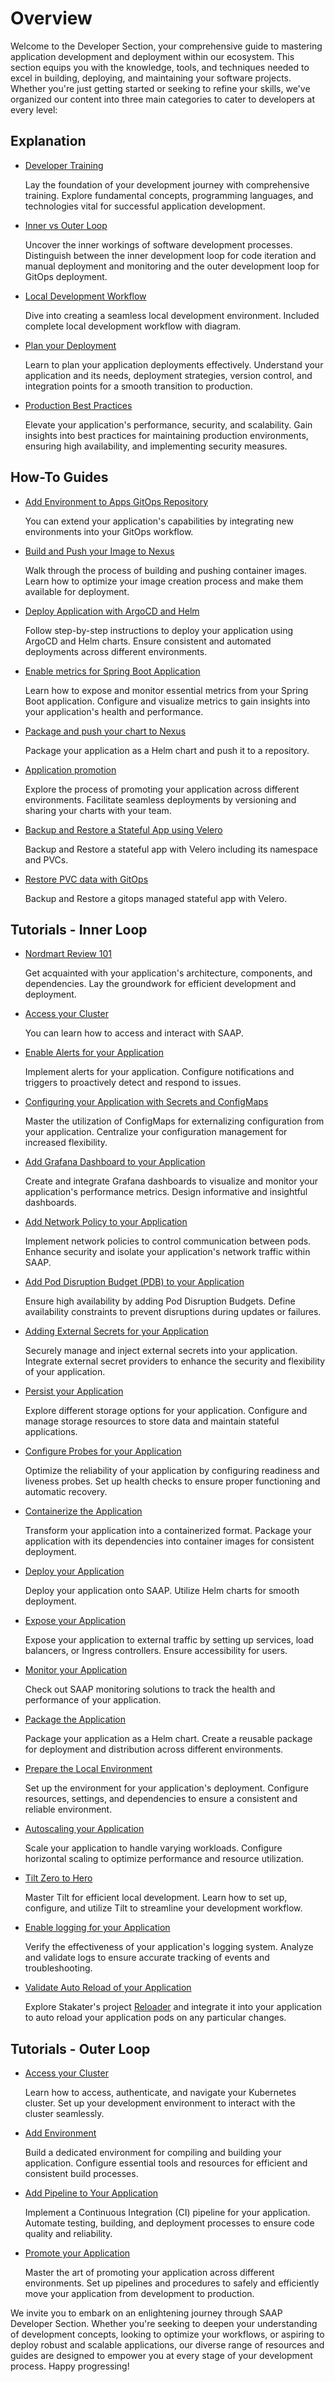 # Overview

Welcome to the Developer Section, your comprehensive guide to mastering application development and deployment within our ecosystem. This section equips you with the knowledge, tools, and techniques needed to excel in building, deploying, and maintaining your software projects. Whether you're just getting started or seeking to refine your skills, we've organized our content into three main categories to cater to developers at every level:

## Explanation

- [Developer Training](./explanation/developer-training.md)

    Lay the foundation of your development journey with comprehensive training. Explore fundamental concepts, programming languages, and technologies vital for successful application development.

- [Inner vs Outer Loop](./explanation/inner-outer-loop.md)

    Uncover the inner workings of software development processes. Distinguish between the inner development loop for code iteration and manual deployment and monitoring and the outer development loop for GitOps deployment.

- [Local Development Workflow](./explanation/local-development-workflow.md)

    Dive into creating a seamless local development environment. Included complete local development workflow with diagram.

- [Plan your Deployment](./explanation/plan-your-deployment.md)

    Learn to plan your application deployments effectively. Understand your application and its needs, deployment strategies, version control, and integration points for a smooth transition to production.

- [Production Best Practices](./explanation/production-best-practices.md)

    Elevate your application's performance, security, and scalability. Gain insights into best practices for maintaining production environments, ensuring high availability, and implementing security measures.

## How-To Guides

- [Add Environment to Apps GitOps Repository](./how-to-guides/add-a-new-environment-to-apps-gitops/add-a-new-environment-to-application.md)

    You can extend your application's capabilities by integrating new environments into your GitOps workflow.

- [Build and Push your Image to Nexus](./how-to-guides/build-and-push-your-image/build-and-push-your-image.md)

    Walk through the process of building and pushing container images. Learn how to optimize your image creation process and make them available for deployment.

- [Deploy Application with ArgoCD and Helm](./how-to-guides/deploy-app-with-argocd-and-helm/deploy-app-with-argocd-and-helm.md)

    Follow step-by-step instructions to deploy your application using ArgoCD and Helm charts. Ensure consistent and automated deployments across different environments.

- [Enable metrics for Spring Boot Application](./how-to-guides/expose-spring-boot-metrics/expose-spring-boot-metrics.md)

    Learn how to expose and monitor essential metrics from your Spring Boot application. Configure and visualize metrics to gain insights into your application's health and performance.

- [Package and push your chart to Nexus](./how-to-guides/package-and-push-your-chart/package-and-push-your-chart.md)

    Package your application as a Helm chart and push it to a repository.

- [Application promotion](./how-to-guides/promote-your-application/promote-your-application.md)

    Explore the process of promoting your application across different environments. Facilitate seamless deployments by versioning and sharing your charts with your team.

- [Backup and Restore a Stateful App using Velero](./how-to-guides/velero-stateful-app-example.md)

    Backup and Restore a stateful app with Velero including its namespace and PVCs.

- [Restore PVC data with GitOps](./how-to-guides/velero-restore-with-gitops.md)

    Backup and Restore a gitops managed stateful app with Velero.

## Tutorials - Inner Loop

- [Nordmart Review 101](./tutorials/inner-loop/about-application/about-application.md)

    Get acquainted with your application's architecture, components, and dependencies. Lay the groundwork for efficient development and deployment.

- [Access your Cluster](./tutorials/inner-loop/access-the-cluster/access-the-cluster.md)

    You can learn how to access and interact with SAAP.

- [Enable Alerts for your Application](./tutorials/inner-loop/add-alerts/add-alerts.md)

    Implement alerts for your application. Configure notifications and triggers to proactively detect and respond to issues.

- [Configuring your Application with Secrets and ConfigMaps](./tutorials/inner-loop/add-configmap/add-configmaps.md)

    Master the utilization of ConfigMaps for externalizing configuration from your application. Centralize your configuration management for increased flexibility.

- [Add Grafana Dashboard to your Application](./tutorials/inner-loop/add-grafana-dashboard/add-grafana-dashboard.md)

    Create and integrate Grafana dashboards to visualize and monitor your application's performance metrics. Design informative and insightful dashboards.

- [Add Network Policy to your Application](./tutorials/inner-loop/add-network-policy/add-network-policy.md)

    Implement network policies to control communication between pods. Enhance security and isolate your application's network traffic within SAAP.

- [Add Pod Disruption Budget (PDB) to your Application](./tutorials/inner-loop/add-pdb/add-pdb.md)

    Ensure high availability by adding Pod Disruption Budgets. Define availability constraints to prevent disruptions during updates or failures.

- [Adding External Secrets for your Application](./tutorials/inner-loop/add-secret/add-secrets.md)

    Securely manage and inject external secrets into your application. Integrate external secret providers to enhance the security and flexibility of your application.

- [Persist your Application](./tutorials/inner-loop/add-storage/persist-app.md)

    Explore different storage options for your application. Configure and manage storage resources to store data and maintain stateful applications.

- [Configure Probes for your Application](./tutorials/inner-loop/configure-probes/configure-probes.md)

    Optimize the reliability of your application by configuring readiness and liveness probes. Set up health checks to ensure proper functioning and automatic recovery.

- [Containerize the Application](./tutorials/inner-loop/containerize-app/containerize-app.md)

    Transform your application into a containerized format. Package your application with its dependencies into container images for consistent deployment.

- [Deploy your Application](./tutorials/inner-loop/deploy-app/deploy-app.md)

    Deploy your application onto SAAP. Utilize Helm charts for smooth deployment.

- [Expose your Application](./tutorials/inner-loop/expose-app/expose-app.md)

    Expose your application to external traffic by setting up services, load balancers, or Ingress controllers. Ensure accessibility for users.

- [Monitor your Application](./tutorials/inner-loop/monitor-your-app/monitor-your-app.md)

    Check out SAAP monitoring solutions to track the health and performance of your application.

- [Package the Application](./tutorials/inner-loop/package-app/package-app.md)

    Package your application as a Helm chart. Create a reusable package for deployment and distribution across different environments.

- [Prepare the Local Environment](./tutorials/inner-loop/prepare-environment/prepare-env.md)

    Set up the environment for your application's deployment. Configure resources, settings, and dependencies to ensure a consistent and reliable environment.

- [Autoscaling your Application](./tutorials/inner-loop/scale-app/scale-app.md)

    Scale your application to handle varying workloads. Configure horizontal scaling to optimize performance and resource utilization.

- [Tilt Zero to Hero](./tutorials/inner-loop/tilt-zero-to-hero/step-by-step-guide.md)

    Master Tilt for efficient local development. Learn how to set up, configure, and utilize Tilt to streamline your development workflow.

- [Enable logging for your Application](./tutorials/inner-loop/validate-logs/validate-logs.md)

    Verify the effectiveness of your application's logging system. Analyze and validate logs to ensure accurate tracking of events and troubleshooting.

- [Validate Auto Reload of your Application](./tutorials/inner-loop/validate-auto-reload/validate-auto-reload.md)

    Explore Stakater's project [Reloader](https://github.com/stakater/Reloader) and integrate it into your application to auto reload your application pods on any particular changes.

## Tutorials - Outer Loop

- [Access your Cluster](./tutorials/outer-loop/access-cluster/access-the-cluster.md)

    Learn how to access, authenticate, and navigate your Kubernetes cluster. Set up your development environment to interact with the cluster seamlessly.

- [Add Environment](./tutorials/outer-loop/add-build-environment/add-environment.md)

    Build a dedicated environment for compiling and building your application. Configure essential tools and resources for efficient and consistent build processes.

- [Add Pipeline to Your Application](./tutorials/outer-loop/add-ci-pipeline/01-overview.md)

    Implement a Continuous Integration (CI) pipeline for your application. Automate testing, building, and deployment processes to ensure code quality and reliability.

- [Promote your Application](./tutorials/outer-loop/promote-application/promote-app.md)

    Master the art of promoting your application across different environments. Set up pipelines and procedures to safely and efficiently move your application from development to production.

We invite you to embark on an enlightening journey through SAAP Developer Section. Whether you're seeking to deepen your understanding of development concepts, looking to optimize your workflows, or aspiring to deploy robust and scalable applications, our diverse range of resources and guides are designed to empower you at every stage of your development process. Happy progressing!

